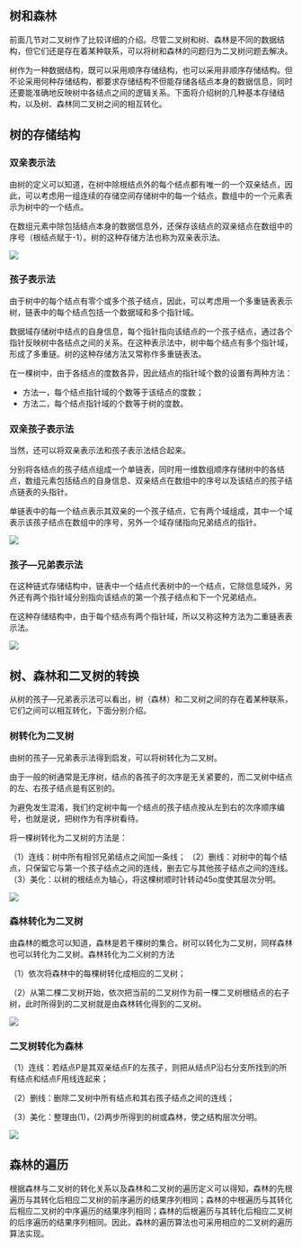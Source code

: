## 树和森林

前面几节对二叉树作了比较详细的介绍。尽管二叉树和树、森林是不同的数据结构，但它们还是存在着某种联系，可以将树和森林的问题归为二叉树问题去解决。

树作为一种数据结构，既可以采用顺序存储结构，也可以采用非顺序存储结构。但不论采用何种存储结构，都要求存储结构不但能存储各结点本身的数据信息，同时还要能准确地反映树中各结点之间的逻辑关系。下面将介绍树的几种基本存储结构，以及树、森林同二叉树之间的相互转化。 

## 树的存储结构

### 双亲表示法

由树的定义可以知道，在树中除根结点外的每个结点都有唯一的一个双亲结点，因此，可以考虑用一组连续的存储空间存储树中的每一个结点，数组中的一个元素表示为树中的一个结点。

在数组元素中除包括结点本身的数据信息外，还保存该结点的双亲结点在数组中的序号（根结点赋于-1）。树的这种存储方法也称为双亲表示法。

![](img/树的双亲表示法.png)

### 孩子表示法

由于树中的每个结点有零个或多个孩子结点，因此，可以考虑用一个多重链表表示树，链表中的每个结点包括一个数据域和多个指针域。

数据域存储树中结点的自身信息，每个指针指向该结点的一个孩子结点，通过各个指针反映树中各结点之间的关系。在这种表示法中，树中每个结点有多个指针域，形成了多重链。树的这种存储方法又常称作多重链表法。

在一棵树中，由于各结点的度数各异，因此结点的指针域个数的设置有两种方法：

- 方法一，每个结点指针域的个数等于该结点的度数；
- 方法二，每个结点指针域的个数等于树的度数。

### 双亲孩子表示法

当然，还可以将双亲表示法和孩子表示法结合起来。

分别将各结点的孩子结点组成一个单链表，同时用一维数组顺序存储树中的各结点，数组元素包括结点的自身信息、双亲结点在数组中的序号以及该结点的孩子结点链表的头指针。

单链表中的每一个结点表示其双亲的一个孩子结点，它有两个域组成，其中一个域表示该孩子结点在数组中的序号，另外一个域存储指向兄弟结点的指针。

![](img/树的双亲孩子表示法.png)

### 孩子—兄弟表示法

在这种链式存储结构中，链表中一个结点代表树中的一个结点，它除信息域外，另外还有两个指针域分别指向该结点的第一个孩子结点和下一个兄弟结点。

在这种存储结构中，由于每个结点有两个指针域，所以又称这种方法为二重链表表示法。 

![](img/树的孩子兄弟表示法.png)

## 树、森林和二叉树的转换

从树的孩子—兄弟表示法可以看出，树（森林）和二叉树之间的存在着某种联系，它们之间可以相互转化，下面分别介绍。 

### 树转化为二叉树

由树的孩子—兄弟表示法得到启发，可以将树转化为二叉树。

由于一般的树通常是无序树，结点的各孩子的次序是无关紧要的，而二叉树中结点的左、右孩子结点是有区别的。

为避免发生混淆，我们约定树中每一个结点的孩子结点按从左到右的次序顺序编号，也就是说，把树作为有序树看待。

将一棵树转化为二叉树的方法是：

（1）连线：树中所有相邻兄弟结点之间加一条线；
（2）删线：对树中的每个结点，只保留它与第一个孩子结点之间的连线，删去它与其他孩子结点之间的连线。
（3）美化：以树的根结点为轴心，将这棵树顺时针转动45o度使其层次分明。

![](img/树转森林.png)

### 森林转化为二叉树

由森林的概念可以知道，森林是若干棵树的集合。树可以转化为二叉树，同样森林也可以转化为二叉树。森林转化为二义树的方法

（1）依次将森林中的每棵树转化成相应的二叉树；

（2）从第二棵二叉树开始，依次把当前的二叉树作为前一棵二叉树根结点的右子树，此时所得到的二叉树就是由森林转化得到的二叉树。

![](img/森林转二叉树.png)

### 二叉树转化为森林

（1）连线：若结点P是其双亲结点F的左孩子，则把从结点P沿右分支所找到的所有结点和结点F用线连起来；

（2）删线：删除二叉树中所有结点和其右孩子结点之间的连线；

（3）美化：整理由(1)，(2)两步所得到的树或森林，使之结构层次分明。

![](img/二叉树转森林.png)

## 森林的遍历

根据森林与二叉树的转化关系以及森林和二叉树的遍历定义可以得知，森林的先根遍历与其转化后相应二叉树的前序遍历的结果序列相同；森林的中根遍历与其转化后相应二叉树的中序遍历的结果序列相同；森林的后根遍历与其转化后相应二叉树的后序遍历的结果序列相同。因此，森林的遍历算法也可采用相应的二叉树的遍历算法实现。

